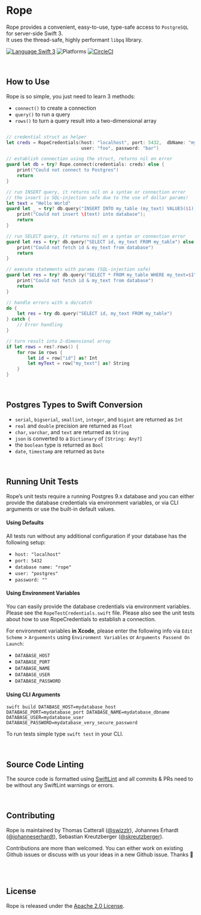 # Rope

Rope provides a convenient, easy-to-use, type-safe access to `PostgreSQL` for server-side Swift 3.   
It uses the thread-safe, highly performant `libpq` library.

[![Language Swift 3](https://img.shields.io/badge/Language-Swift%203-orange.svg)](https://swift.org) ![Platforms](https://img.shields.io/badge/Platforms-Docker%20%7C%20Linux%20%7C%20macOS-blue.svg) [![CircleCI](https://circleci.com/gh/bermudadigitalstudio/Rope/tree/master.svg?style=shield)](https://circleci.com/gh/bermudadigitalstudio/Rope)

<br>

## How to Use

Rope is so simple, you just need to learn 3 methods:
- `connect()` to create a connection
- `query()` to run a query
- `rows()` to turn a query result into a two-dimensional array


```swift

// credential struct as helper
let creds = RopeCredentials(host: "localhost", port: 5432,  dbName: "mydb",
                            user: "foo", password: "bar")

// establish connection using the struct, returns nil on error
guard let db = try? Rope.connect(credentials: creds) else {
	print("Could not connect to Postgres")
	return
}

// run INSERT query, it returns nil on a syntax or connection error
// the insert is SQL-injection safe due to the use of dollar params!
let text = "Hello World"
guard let _ = try? db.query("INSERT INTO my_table (my_text) VALUES($1))", params: [text]) else {
	print("Could not insert \(text) into database");
	return
}

// run SELECT query, it returns nil on a syntax or connection error
guard let res = try? db.query("SELECT id, my_text FROM my_table") else {
	print("Could not fetch id & my_text from database")
	return
}

// execute statements with params (SQL-injection safe)  
guard let res = try? db.query("SELECT * FROM my_table WHERE my_text=$1", params: ["Hello World"]) else {
    print("Could not fetch id & my_text from database")
    return
}

// handle errors with a do/catch 
do {
    let res = try db.query("SELECT id, my_text FROM my_table")
} catch {
    // Error handling
}

// turn result into 2-dimensional array
if let rows = res?.rows() {
    for row in rows {
        let id = row["id"] as? Int
        let myText = row["my_text"] as? String
    }
}
```

<br>

## Postgres Types to Swift Conversion

* `serial`, `bigserial`, `smallint`, `integer`, and `bigint` are returned as `Int`
* `real` and `double` precision are returned as `Float`
* `char`, `varchar`, and `text` are returned as `String`
* `json` is converted to a `Dictionary` of `[String: Any?]`
* the `boolean` type is returned as `Bool`
* `date`, `timestamp` are returned as `Date`


<br>

## Running Unit Tests

Rope’s unit tests require a running Postgres 9.x database and you can either provide the database credentials via environment variables, or via CLI arguments or use the built-in default values.

#### Using Defaults

All tests run without any additional configuration if your database has the following setup:

* `host: "localhost"`
* `port: 5432`
* `database name: "rope"`
* `user: "postgres"`
* `password: ""`

#### Using Environment Variables

You can easily provide the database credentials via environment variables.
Please see the `RopeTestCredentials.swift` file. Please also see the unit tests about how to use RopeCredentials to establish a connection.

For environment variables **in Xcode**, please enter the following info via `Edit Scheme` > `Arguements` using `Environment Variables` or `Arguments Passend On Launch`:

* `DATABASE_HOST`
* `DATABASE_PORT`
* `DATABASE_NAME`
* `DATABASE_USER`
* `DATABASE_PASSWORD`


#### Using CLI Arguments

```
swift build DATABASE_HOST=mydatabase_host DATABASE_PORT=mydatabase_port DATABASE_NAME=mydatabase_dbname DATABASE_USER=mydatabase_user DATABASE_PASSWORD=mydatabase_very_secure_password
```

To run tests simple type `swift test` in your CLI.

<br>

## Source Code Linting

The source code is formatted using [SwiftLint](https://github.com/realm/SwiftLint) and all commits & PRs need to be without any SwiftLint warnings or errors.

<br>

## Contributing

Rope is maintained by Thomas Catterall ([@swizzlr](https://github.com/swizzlr)), Johannes Erhardt ([@johanneserhardt](https://github.com/johanneserhardt)), Sebastian Kreutzberger ([@skreutzberger](https://github.com/skreutzberger)).

Contributions are more than welcomed. You can either work on existing Github issues or discuss with us your ideas in a new Github issue. Thanks 🙌

<br><br>

## License

Rope is released under the [Apache 2.0 License](https://github.com/bermudadigitalstudio/rope/blob/master/LICENSE.txt).
